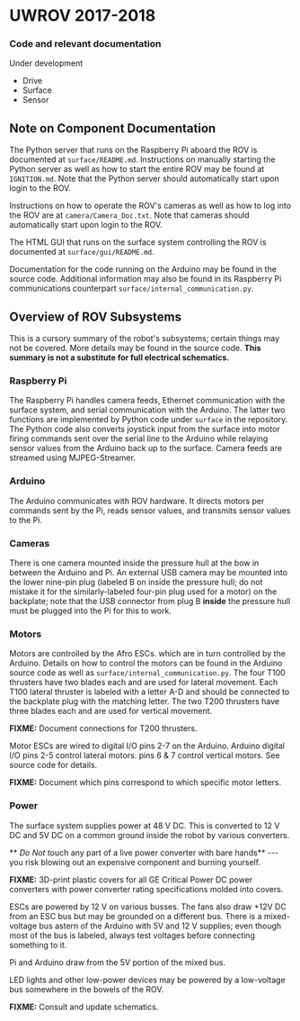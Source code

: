 # UWROV 2017-2018
### Code and relevant documentation

Under development
- Drive
- Surface
- Sensor


## Note on Component Documentation

The Python server that runs on the Raspberry Pi aboard the ROV is documented at
`surface/README.md`.
Instructions on manually starting the Python server
as well as how to start the entire ROV
may be found at `IGNITION.md`.
Note that the Python server should automatically start upon login to the ROV.

Instructions on how to operate the ROV's cameras as well as how to log into
the ROV are at `camera/Camera_Doc.txt`.  Note that cameras should automatically start upon login to the ROV.

The HTML GUI that runs on the surface system controlling the ROV is documented
at `surface/gui/README.md`.

Documentation for the code running on the Arduino
may be found in the source code.
Additional information may also be found
in its Raspberry Pi communications counterpart
`surface/internal_communication.py`.


## Overview of ROV Subsystems

This is a cursory summary of the robot's subsystems;
certain things may not be covered.
More details may be found in the source code.
**This summary is not a substitute for full electrical schematics.**


### Raspberry Pi

The Raspberry Pi handles camera feeds,
Ethernet communication with the surface system,
and serial communication with the Arduino.
The latter two functions are implemented by
Python code under `surface` in the repository.
The Python code also converts joystick input
from the surface
into motor firing commands sent over the serial line
to the Arduino
while relaying sensor values from the Arduino back up to the surface.
Camera feeds are streamed using MJPEG-Streamer.


### Arduino

The Arduino communicates with ROV hardware.
It directs motors per commands sent by the Pi,
reads sensor values,
and transmits sensor values to the Pi.


### Cameras

There is one camera mounted inside the pressure hull
at the bow
in between the Arduino and Pi.
An external USB camera
may be mounted into the lower nine-pin plug
(labeled B on inside the pressure hull;
do not mistake it for the similarly-labeled four-pin plug used for a motor)
on the backplate;
note that the USB connector from plug B
**inside** the pressure hull
must be plugged into the Pi for this to work.


### Motors

Motors are controlled by the Afro ESCs.
which are in turn controlled by the Arduino.
Details on how to control the motors can be found in the Arduino source code
as well as `surface/internal_communication.py`.
The four T100 thrusters have two blades each and are used for lateral movement.
Each T100 lateral thruster is labeled with a letter A-D
and should be connected to the backplate plug with the matching letter.
The two T200 thrusters have three blades each and are used for vertical movement.

**FIXME:** Document connections for T200 thrusters.

Motor ESCs are wired to digital I/O pins 2-7 on the Arduino.
Arduino digital I/O pins 2-5 control lateral motors.
pins 6 & 7 control vertical motors.
See source code for details.

**FIXME:** Document which pins correspond to which specific motor letters.


### Power

The surface system supplies power at 48 V DC.
This is converted to 12 V DC and 5V DC on a common ground inside the robot
by various converters.

** *Do Not* touch any part of a live power converter with bare hands**
--- you risk blowing out an expensive component and burning yourself.

**FIXME:** 3D-print plastic covers for all GE Critical Power DC power converters
with power converter rating specifications molded into covers.

ESCs are powered by 12 V on various busses.
The fans also draw +12V DC from an ESC bus
but may be grounded on a different bus.
There is a mixed-voltage bus astern of the Arduino
with 5V and 12 V supplies;
even though most of the bus is labeled,
always test voltages before connecting something to it.

Pi and Arduino draw from the 5V portion of the mixed bus.

LED lights and other low-power devices may be powered by a low-voltage bus
somewhere in the bowels of the ROV.

**FIXME:** Consult and update schematics.
